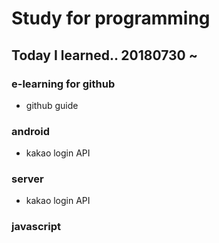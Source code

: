 # Study for programming

## Today I learned.. 20180730 ~

### e-learning for github
* github guide

### android
* kakao login API

### server
* kakao login API

### javascript
